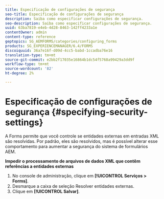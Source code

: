 ```yaml
---
title: Especificação de configurações de segurança
seo-title: Especificação de configurações de segurança
description: Saiba como especificar configurações de segurança.
seo-description: Saiba como especificar configurações de segurança.
uuid: 63ba7819-e4eb-4d28-8463-142ff4233a1e
contentOwner: admin
content-type: reference
geptopics: SG_AEMFORMS/categories/configuring_forms
products: SG_EXPERIENCEMANAGER/6.4/FORMS
discoiquuid: 36a7e16f-d09d-4cc5-babd-1ccadba76e16
translation-type: tm+mt
source-git-commit: e2bb2f17035e16864b1dc54f5768a99429a3dd9f
workflow-type: tm+mt
source-wordcount: '82'
ht-degree: 2%

---
```



# Especificação de configurações de segurança {#specifying-security-settings}

A Forms permite que você controle se entidades externas em entradas XML são resolvidas. Por padrão, eles são resolvidos, mas é possível alterar esse comportamento para aumentar a segurança do sistema de formulários AEM.

**Impedir o processamento de arquivos de dados XML que contêm referências a entidades externas**

1. No console de administração, clique em **[!UICONTROL Serviços > Forms]**.
1. Desmarque a caixa de seleção Resolver entidades externas.
1. Clique em **[!UICONTROL Salvar]**.

